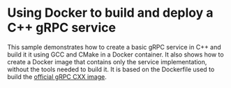 # Using Docker to build and deploy a C++ gRPC service

This sample demonstrates how to create a basic gRPC service in C++ and build it
it using GCC and CMake in a Docker container. It also shows how to create a
Docker image that contains only the service implementation, without the tools
needed to build it. It is based on the Dockerfile used to build the [official
gRPC CXX image](https://hub.docker.com/r/grpc/cxx/~/dockerfile/).
